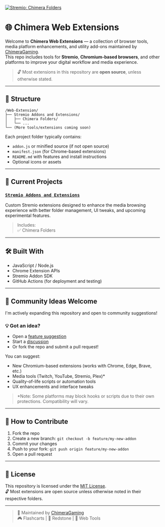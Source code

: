 [![Stremio: Chimera Folders](https://img.shields.io/badge/Stremio-Chimera%20Folders-5E3A87?style=for-the-badge&logo=stremio&logoColor=white)](https://github.com/ChimeraGaming/Chromium-Based-Web-Extensions/tree/main/Stremio%20Addons%20and%20Extensions/Chimera%20Folders)
# 🌐 Chimera Web Extensions

Welcome to **Chimera Web Extensions** — a collection of browser tools, media platform enhancements, and utility add-ons maintained by [ChimeraGaming](https://github.com/ChimeraGaming).  
This repo includes tools for **Stremio**, **Chromium-based browsers**, and other platforms to improve your digital workflow and media experience.

> 🔓 Most extensions in this repository are **open source**, unless otherwise stated.

---

## 📁 Structure

```plaintext
/Web-Extension/
├── Stremio Addons and Extensions/
│   ├── Chimera Folders/
│   └── ...
└── (More tools/extensions coming soon)
```

Each project folder typically contains:
- `addon.js` or minified source (if not open source)
- `manifest.json` (for Chrome-based extensions)
- `README.md` with features and install instructions
- Optional icons or assets

---

## 🧩 Current Projects

### [`Stremio Addons and Extensions`](./Stremio%20Addons%20and%20Extensions)
Custom Stremio extensions designed to enhance the media browsing experience with better folder management, UI tweaks, and upcoming experimental features.

> Includes:  
> ✅ Chimera Folders

---

## 🛠️ Built With

- JavaScript / Node.js  
- Chrome Extension APIs  
- Stremio Addon SDK  
- GitHub Actions (for deployment and testing)

---

## 🤝 Community Ideas Welcome

I'm actively expanding this repository and open to community suggestions!

### 💡 Got an idea?
- Open a [feature suggestion](https://github.com/ChimeraGaming/Web-Extension/issues/new?labels=enhancement&template=feature_request.md)
- Start a [discussion](https://github.com/ChimeraGaming/Web-Extension/discussions)
- Or fork the repo and submit a pull request!

You can suggest:
- New Chromium-based extensions (works with Chrome, Edge, Brave, etc.)
- Media tools (Twitch, YouTube, Stremio, Plex)*  
- Quality-of-life scripts or automation tools  
- UX enhancements and interface tweaks

> *Note: Some platforms may block hooks or scripts due to their own protections. Compatibility will vary.

---

## 🔧 How to Contribute

1. Fork the repo  
2. Create a new branch: `git checkout -b feature/my-new-addon`  
3. Commit your changes  
4. Push to your fork: `git push origin feature/my-new-addon`  
5. Open a pull request

---

## 📜 License

This repository is licensed under the [MIT License](./LICENSE).  
🔓 Most extensions are open source unless otherwise noted in their respective folders.

---

> 🐙 Maintained by [ChimeraGaming](https://github.com/ChimeraGaming)  
> 🎮 Flashcarts | 🧱 Redstone | 🧩 Web Tools
